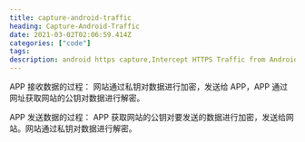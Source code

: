 ```yaml
---
title: capture-android-traffic 
heading: Capture-Android-Traffic 
date: 2021-03-02T02:06:59.414Z
categories: ["code"]
tags: 
description: android https capture,Intercept HTTPS Traffic from Android App,Capture and decrypt HTTPS traffic from any android app,How to: Capture Android Traffic with Fiddler - Telerik 
---
```


APP 接收数据的过程：
网站通过私钥对数据进行加密，发送给 APP，APP 通过网址获取网站的公钥对数据进行解密。

APP 发送数据的过程：
APP 获取网站的公钥对要发送的数据进行加密，发送给网站。网站通过私钥对数据进行解密。

